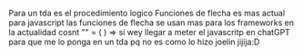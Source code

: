 Para un tda es el procedimiento logico
Funciones de flecha es mas actual para javascript
las funciones de flecha se usan mas para los frameworks en la actualidad
cosnt "" = ( ) =>
si wey
llegar a meter el javascritp en chatGPT para que me lo ponga en un tda pq no es como lo hizo joelin jijija:D